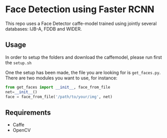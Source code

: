 # Face Detection using Faster RCNN
This repo uses a Face Detector caffe-model trained using jointly several databases: IJB-A, FDDB and WIDER. 

## Usage
In order to setup the folders and download the caffemodel, please run first the `setup.sh`

One the setup has been made, the file you are looking for is `get_faces.py`. There are two modules you want to use, for instance:
 
```python
from get_faces import __init__, face_from_file
net=__init__()
face = face_from_file('/path/to/your/img', net)
```

## Requirements
- Caffe
- OpenCV
